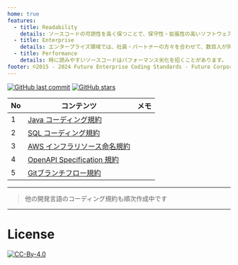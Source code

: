 ```yaml
---
home: true
features:
  - title: Readability
    details: ソースコードの可読性を高く保つことで、保守性・拡張性の高いソフトウェアを作ることができます。 しかし、可読性の指標は複数あり、デベロッパーごとに判断がブレ、それぞれのスタイルで記述すると、ソフトウェア全体で見たときの可読性が下がってしまいます。 本コーディング規約は、コーディング時の判断のブレを防ぎます。
  - title: Enterprise
    details: エンタープライズ領域では、社員・パートナーの方々を合わせて、数百人が同時に開発することも珍しくありません。 ちょっとした悩み、失敗も、人数が集まれば大変なコスト・リスクになります。 誰もが引っかかる落とし穴、悩みの種をあらかじめ排除します。
  - title: Performance
    details: 時に読みやすいソースコードはパフォーマンス劣化を招くことがあります。 しかし、常にパフォーマンスを優先したソースコードは人間の読めないソースコードになりがちです。 今、書こうとしているソースコードが、どの程度のパフォーマンスになるのか、指標を示すことで、ソフトウェア開発プロジェクトごとに最適なソースコードを選択することができます。
footer: ©2015 - 2024 Future Enterprise Coding Standards - Future Corporation
---
```


[![GitHub last commit](https://img.shields.io/github/last-commit/future-architect/coding-standards.svg)](https://github.com/future-architect/coding-standards)
[![GitHub stars](https://img.shields.io/github/stars/future-architect/coding-standards.svg?style=social&label=Stars&logo=github)](https://github.com/future-architect/coding-standards/stargazers)

| No  | コンテンツ                                                         | メモ                                                                                                                                                  |
| --- | ------------------------------------------------------------------ | ----------------------------------------------------------------------------------------------------------------------------------------------------- |
| 1   | [Java コーディング規約](./documents/forJava/)                      | <page-info   href="https://future-architect.github.io/coding-standards/documents/forJava/Javaコーディング規約.html"></page-info>                      |
| 2   | [SQL コーディング規約](./documents/forSQL/)                        | <page-info   href="https://future-architect.github.io/coding-standards/documents/forSQL/SQLコーディング規約（Oracle）.html"></page-info>              |
| 3   | [AWS インフラリソース命名規約](./documents/forAWSResource/)        | <page-info   href="https://future-architect.github.io/coding-standards/documents/forAWSResource/AWSインフラリソース命名規約.html"></page-info>        |
| 4   | [OpenAPI Specification 規約](./documents/forOpenAPISpecification/) | <page-info   href="https://future-architect.github.io/coding-standards/documents/forOpenAPISpecification/OpenAPI_Specification規約.html"></page-info> |
| 5   | [Gitブランチフロー規約](./documents/forGitBranch/) | <page-info   href="https://future-architect.github.io/coding-standards/documents/forGitBranch/git_branch_standards.html"></page-info> |

---

> 他の開発言語のコーディング規約も順次作成中です

---

# License

[![CC-By-4.0](https://licensebuttons.net/l/by/4.0/88x31.png)](https://creativecommons.org/licenses/by/4.0/deed.ja)
